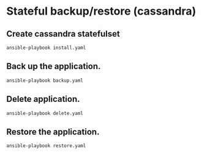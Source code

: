 # Stateful backup/restore (cassandra)

## Create cassandra statefulset
```
ansible-playbook install.yaml
```
## Back up the application.
```
ansible-playbook backup.yaml
```
## Delete application.
```
ansible-playbook delete.yaml
```

## Restore the application.
```
ansible-playbook restore.yaml
```
